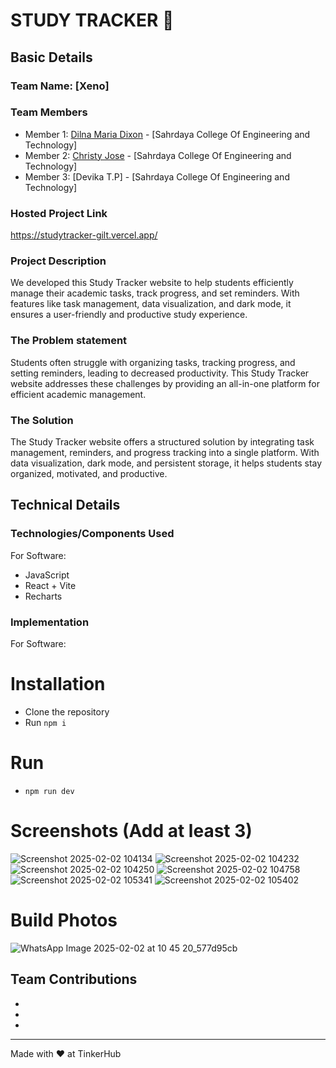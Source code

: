 # STUDY TRACKER 🎯


## Basic Details
### Team Name: [Xeno]


### Team Members
- Member 1: [Dilna Maria Dixon] - [Sahrdaya College Of Engineering and Technology]
- Member 2: [Christy Jose] - [Sahrdaya College Of Engineering and Technology]
- Member 3: [Devika T.P] - [Sahrdaya College Of Engineering and Technology]

### Hosted Project Link
https://studytracker-gilt.vercel.app/



### Project Description
We developed this Study Tracker website to help students efficiently manage their academic tasks, track progress, and set reminders. With features like task management, data visualization, and dark mode, it ensures a user-friendly and productive study experience.

### The Problem statement
Students often struggle with organizing tasks, tracking progress, and setting reminders, leading to decreased productivity. This Study Tracker website addresses these challenges by providing an all-in-one platform for efficient academic management.

### The Solution
The Study Tracker website offers a structured solution by integrating task management, reminders, and progress tracking into a single platform. With data visualization, dark mode, and persistent storage, it helps students stay organized, motivated, and productive.

## Technical Details
### Technologies/Components Used
For Software:
- JavaScript
- React + Vite
- Recharts


### Implementation
For Software:
# Installation
- Clone the repository
- Run `npm i`

# Run
- `npm run dev`

# Screenshots (Add at least 3)
![Screenshot 2025-02-02 104134](https://github.com/user-attachments/assets/913d3001-6a17-457f-80c0-5306c54a1d86)
![Screenshot 2025-02-02 104232](https://github.com/user-attachments/assets/4edb78bd-3800-4e3d-9ffb-f6c45e31a5b2)
![Screenshot 2025-02-02 104250](https://github.com/user-attachments/assets/7df0cabe-840e-48b4-a6fc-b67893a4929b)
![Screenshot 2025-02-02 104758](https://github.com/user-attachments/assets/461499ad-3874-43d8-ad37-f7afa3787068)
![Screenshot 2025-02-02 105341](https://github.com/user-attachments/assets/2f5d5d22-d992-437e-8d4d-7bc4de2738ab)
![Screenshot 2025-02-02 105402](https://github.com/user-attachments/assets/c9da0203-4377-4e36-972b-a95147344ea7)



# Build Photos
![WhatsApp Image 2025-02-02 at 10 45 20_577d95cb](https://github.com/user-attachments/assets/2e6197bb-f06b-40a6-acbb-2fcda4480138)







## Team Contributions
- [Christy Jose]: [UI]
- [Dilna Maria Dixon]: [coding]
- [Devika T P]: [coding]

---
Made with ❤️ at TinkerHub
